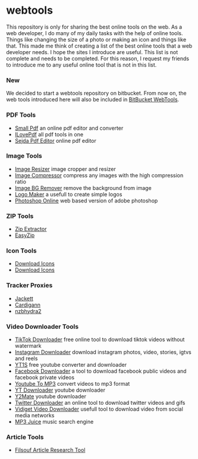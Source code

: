 # webtools
This repository is only for sharing the best online tools on the web.
As a web developer, I do many of my daily tasks with the help of online tools. Things like changing the size of a photo or making an icon and things like that. This made me think of creating a list of the best online tools that a web developer needs. I hope the sites I introduce are useful.
This list is not complete and needs to be completed. For this reason, I request my friends to introduce me to any useful online tool that is not in this list.

### New 
We decided to start a webtools repository on bitbucket. From now on, the web tools introduced here will also be included in [BitBucket WebTools](https://bitbucket.org/free-web-tools/webtools/wiki/browse/).


### PDF Tools
- [Small Pdf](https://smallpdf.com/) an online pdf editor and converter
- [ILovePdf](https://www.ilovepdf.com/) all pdf tools in one
- [Sejda Pdf Editor](https://www.sejda.com/pdf-editor) online pdf editor

### Image Tools
- [Image Resizer](https://www.iloveimg.com/crop-image) image cropper and resizer
- [Image Compressor](https://compressjpeg.com/) compress any images with the high compression ratio
- [Image BG Remover](https://www.remove.bg/) remove the background from image
- [Logo Maker](https://www.logomaker.com/) a usefull to create simple logos
- [Photoshop Online](https://www.photopea.com/) web based version of adobe photoshop

### ZIP Tools
- [Zip Extractor](https://extract.me/)
- [EasyZip](https://www.ezyzip.com/)

### Icon Tools
- [Download Icons](https://www.flaticon.com/)
- [Download Icons](https://icons8.com)

### Tracker Proxies
- [Jackett](https://github.com/Jackett/Jackett)
- [Cardigann](https://github.com/cardigann/cardigann)
- [nzbhydra2](https://github.com/theotherp/nzbhydra2/)

### Video Downloader Tools
- [TikTok Downloader](https://snaptik.kim) free online tool to download tiktok videos without watermark
- [Instagram Downloader](https://instagrab.app) download instagram photos, video, stories, igtvs and reels
- [YT1S](https://yt1s.lol/en2) free youtube converter and downloader
- [Facebook Downloader](https://fbtake.com) a tool to download facebook public videos and facebook private videos
- [Youtube To MP3](https://ytmp3.life/en3) convert videos to mp3 format
- [YT Downloader](https://y2mate.dog/en2) youtube downloader
- [Y2Mate](https://y2mate.digital/en) youtube downloader
- [Twitter Downloader](https://twmate.com) an online tool to download twitter videos and gifs
- [Vidiget Video Downloader](https://vidiget.com) usefull tool to download video from social media networks
- [MP3 Juice](https://mp3juice.pet) music search engine

### Article Tools
- [Filsouf Article Research Tool](https://filsouf.com)
